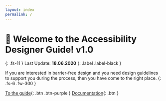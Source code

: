 ```yaml
---
layout: index
permalink: /
---
```


# 👋 Welcome to the Accessibility Designer Guide! v1.0
{: .fs-11 }
Last Update: **18.06.2020**
{: .label .label-black }

If you are interested in barrier-free design and you need design guidelines to support you during the process, then you have come to the right place.
{: .fs-6 .fw-300 }

[To the guide](/Accessibility-Designer-Guide/docs){: .btn .btn-purple } [Documentation](/Accessibility-Designer-Guide/documentation/){: .btn } 